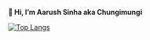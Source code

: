 **👋 Hi, I’m Aarush Sinha aka Chungimungi**

[![Top Langs](https://github-readme-stats.vercel.app/api/top-langs/?username=chungimungi)](https://github.com/anuraghazra/github-readme-stats)


<!---
chungimungi/chungimungi is a ✨ special ✨ repository because its `README.md` (this file) appears on your GitHub profile.
You can click the Preview link to take a look at your changes.
--->
